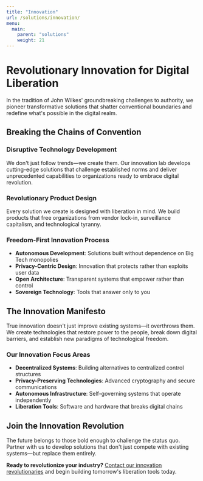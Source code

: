 ```yaml
---
title: "Innovation"
url: /solutions/innovation/
menu:
  main:
    parent: "solutions"
    weight: 21
---
```


# Revolutionary Innovation for Digital Liberation

In the tradition of John Wilkes' groundbreaking challenges to authority, we pioneer transformative solutions that shatter conventional boundaries and redefine what's possible in the digital realm.

## Breaking the Chains of Convention

### Disruptive Technology Development
We don't just follow trends—we create them. Our innovation lab develops cutting-edge solutions that challenge established norms and deliver unprecedented capabilities to organizations ready to embrace digital revolution.

### Revolutionary Product Design
Every solution we create is designed with liberation in mind. We build products that free organizations from vendor lock-in, surveillance capitalism, and technological tyranny.

### Freedom-First Innovation Process
- **Autonomous Development**: Solutions built without dependence on Big Tech monopolies
- **Privacy-Centric Design**: Innovation that protects rather than exploits user data
- **Open Architecture**: Transparent systems that empower rather than control
- **Sovereign Technology**: Tools that answer only to you

## The Innovation Manifesto

True innovation doesn't just improve existing systems—it overthrows them. We create technologies that restore power to the people, break down digital barriers, and establish new paradigms of technological freedom.

### Our Innovation Focus Areas
- **Decentralized Systems**: Building alternatives to centralized control structures
- **Privacy-Preserving Technologies**: Advanced cryptography and secure communications
- **Autonomous Infrastructure**: Self-governing systems that operate independently
- **Liberation Tools**: Software and hardware that breaks digital chains

## Join the Innovation Revolution

The future belongs to those bold enough to challenge the status quo. Partner with us to develop solutions that don't just compete with existing systems—but replace them entirely.

**Ready to revolutionize your industry?** [Contact our innovation revolutionaries](/) and begin building tomorrow's liberation tools today.
